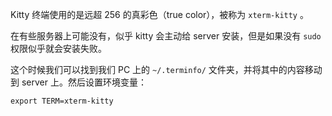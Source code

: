 Kitty 终端使用的是远超 256 的真彩色（true color），被称为 `xterm-kitty` 。

在有些服务器上可能没有，似乎 kitty 会主动给 server 安装，但是如果没有 `sudo` 权限似乎就会安装失败。

这个时候我们可以找到我们 PC 上的 `~/.terminfo/` 文件夹，并将其中的内容移动到 server 上。然后设置环境变量：

``` shell
export TERM=xterm-kitty
```
